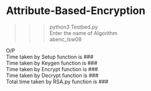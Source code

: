# Attribute-Based-Encryption

>>>python3 Testbed.py<br />
Enter the name of Algorithm<br />
abenc_lsw08<br />

O/P<br />
Time taken by Setup function is  ###<br />
Time taken by Keygen function is  ###<br />
Time taken by Encrypt function is  ###<br />
Time taken by Decrypt function is  ###<br />
Total time taken by  RSA.py  function is  ###

